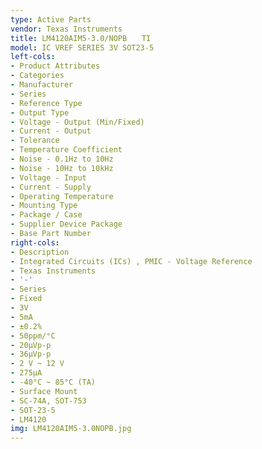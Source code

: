 ```yaml
---
type: Active Parts
vendor: Texas Instruments
title: LM4120AIM5-3.0/NOPB　　TI
model: IC VREF SERIES 3V SOT23-5
left-cols:
- Product Attributes
- Categories
- Manufacturer
- Series
- Reference Type
- Output Type
- Voltage - Output (Min/Fixed)
- Current - Output
- Tolerance
- Temperature Coefficient
- Noise - 0.1Hz to 10Hz
- Noise - 10Hz to 10kHz
- Voltage - Input
- Current - Supply
- Operating Temperature
- Mounting Type
- Package / Case
- Supplier Device Package
- Base Part Number
right-cols:
- Description
- Integrated Circuits (ICs) , PMIC - Voltage Reference
- Texas Instruments
- '-'
- Series
- Fixed
- 3V
- 5mA
- ±0.2%
- 50ppm/°C
- 20µVp-p
- 36µVp-p
- 2 V ~ 12 V
- 275µA
- -40°C ~ 85°C (TA)
- Surface Mount
- SC-74A, SOT-753
- SOT-23-5
- LM4120
img: LM4120AIM5-3.0NOPB.jpg
---
```

